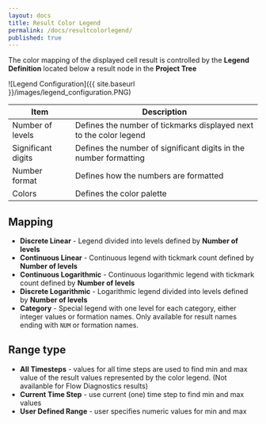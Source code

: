 ```yaml
---
layout: docs
title: Result Color Legend
permalink: /docs/resultcolorlegend/
published: true
---
```


The color mapping of the displayed cell result is controlled by the **Legend Definition** located below a result node in the **Project Tree**

![Legend Configuration]({{ site.baseurl }}/images/legend_configuration.PNG)


Item               | Description
-------------------|------------
Number of levels   | Defines the number of tickmarks displayed next to the color legend
Significant digits | Defines the number of significant digits in the number formatting
Number format      | Defines how the numbers are formatted
Colors             | Defines the color palette

## Mapping
- **Discrete Linear** - Legend divided into levels defined by **Number of levels**
- **Continuous Linear** - Continuous legend with tickmark count defined by **Number of levels**
- **Continuous Logarithmic** - Continuous logarithmic legend with tickmark count defined by **Number of levels**
- **Discrete Logarithmic** - Logarithmic legend divided into levels defined by **Number of levels**
- **Category** - Special legend with one level for each category, either integer values or formation names. Only available for result names ending with ```NUM``` or formation names.


## Range type
- **All Timesteps** - values for all time steps are used to find min and max value of the result values represented by the color legend. (Not availanble for Flow Diagnostics results)
- **Current Time Step** - use current (one) time step to find min and max values  
- **User Defined Range** - user specifies numeric values for min and max  
